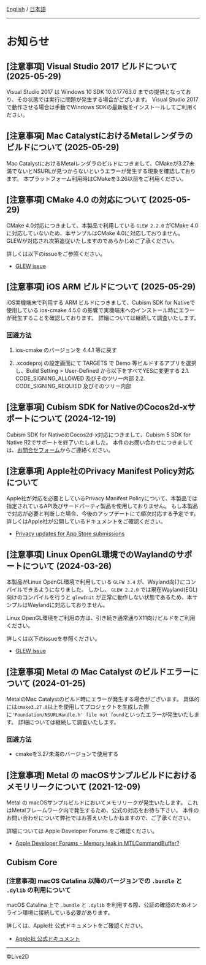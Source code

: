 [English](NOTICE.md) / [日本語](NOTICE.ja.md)

---

# お知らせ

## [注意事項] Visual Studio 2017 ビルドについて (2025-05-29)

Visual Studio 2017 は Windows 10 SDK 10.0.17763.0 までの提供となっており、その状態では実行に問題が発生する場合がございます。
Visual Studio 2017 で動作させる場合は手動でWindows SDKの最新版をインストールしてご利用ください。

## [注意事項] Mac CatalystにおけるMetalレンダラのビルドについて (2025-05-29)

Mac CatalystにおけるMetalレンダラのビルドにつきまして、CMakeが3.27未満でないとNSURLが見つからないというエラーが発生する現象を確認しております。
本プラットフォーム利用時はCMakeを3.26以前をご利用ください。

## [注意事項] CMake 4.0 の対応について (2025-05-29)

CMake 4.0対応につきまして、本製品で利用している `GLEW 2.2.0` がCMake 4.0に対応していないため、本サンプルはCMake 4.0に対応しておりません。
GLEWが対応され次第追従いたしますのであらかじめご了承ください。

詳しくは以下のissueをご参照ください。

* [GLEW issue](https://github.com/nigels-com/glew/issues/432)

## [注意事項] iOS ARM ビルドについて (2025-05-29)

iOS実機端末で利用する ARM ビルドにつきまして、Cubism SDK for Nativeで使用している ios-cmake 4.5.0 の影響で実機端末へのインストール時にエラーが発生することを確認しております。
詳細については継続して調査いたします。

### 回避方法

1. ios-cmake のバージョンを 4.4.1 等に戻す

2. .xcodeproj の設定画面にて TARGETS で Demo 等ビルドするアプリを選択し、Build Setting > User-Defined から以下をすべてYESに変更する
  2.1. CODE_SIGNING_ALLOWED 及びそのツリー内部
  2.2. CODE_SIGNING_REQUIED 及びそのツリー内部


## [注意事項] Cubism SDK for NativeのCocos2d-xサポートについて (2024-12-19)

Cubism SDK for NativeのCocos2d-x対応につきまして、Cubism 5 SDK for Native R2でサポートを終了いたしました。
本件のお問い合わせにつきましては、[お問合せフォーム](<https://www.live2d.jp/contact/>)からご連絡ください。　


## [注意事項] Apple社のPrivacy Manifest Policy対応について

Apple社が対応を必要としているPrivacy Manifest Policyについて、本製品では指定されているAPI及びサードパーティ製品を使用しておりません。
もし本製品で対応が必要と判断した場合、今後のアップデートにて順次対応する予定です。
詳しくはApple社が公開しているドキュメントをご確認ください。

* [Privacy updates for App Store submissions](https://developer.apple.com/news/?id=3d8a9yyh)


## [注意事項] Linux OpenGL環境でのWaylandのサポートについて (2024-03-26)

本製品がLinux OpenGL環境で利用している `GLFW 3.4` が、Wayland向けにコンパイルできるようになりました。
しかし、 `GLEW 2.2.0` では現在Wayland(EGL)向けのコンパイルを行うと `glewInit` が正常に動作しない状態であるため、本サンプルはWaylandに対応しておりません。

Linux OpenGL環境をご利用の方は、引き続き通常通りX11向けビルドをご利用ください。

詳しくは以下のissueを参照ください。

* [GLEW issue](https://github.com/nigels-com/glew/issues/172)


## [注意事項] Metal の Mac Catalyst のビルドエラーについて (2024-01-25)

MetalのMac Catalystのビルド時にエラーが発生する場合がございます。
具体的には`cmake3.27.0`以上を使用してプロジェクトを生成した際に`'Foundation/NSURLHandle.h' file not found`といったエラーが発生いたします。
詳細については継続して調査いたします。

### 回避方法

* cmakeを3.27未満のバージョンで使用する


## [注意事項] Metal の macOSサンプルビルドにおけるメモリリークについて (2021-12-09)

Metal の macOSサンプルビルドにおいてメモリリークが発生いたします。
これはMetalフレームワーク内で発生するため、公式の対応をお待ち下さい。
本件のお問い合わせについて弊社ではお答えいたしかねますので、ご了承ください。

詳細については Apple Developer Forums をご確認ください。

* [Apple Developer Forums - Memory leak in MTLCommandBuffer?](https://developer.apple.com/forums/thread/120931)


## Cubism Core

### [注意事項] macOS Catalina 以降のバージョンでの `.bundle` と `.dylib` の利用について

macOS Catalina 上で `.bundle` と `.dylib` を利用する際、公証の確認のためオンライン環境に接続している必要があります。

詳しくは、Apple社 公式ドキュメントをご確認ください。

* [Apple社 公式ドキュメント](https://developer.apple.com/documentation/security/notarizing_your_app_before_distribution)

---

©Live2D
